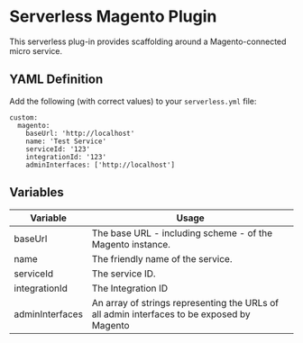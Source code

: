 # Serverless Magento Plugin

This serverless plug-in provides scaffolding around a Magento-connected micro service.

## YAML Definition
Add the following (with correct values) to your `serverless.yml` file:

```
custom:
  magento:
    baseUrl: 'http://localhost'
    name: 'Test Service'
    serviceId: '123'
    integrationId: '123'
    adminInterfaces: ['http://localhost']
```
 ## Variables

 | Variable              | Usage                                                       |
 | --------------------- | ----------------------------------------------------------- |
 | baseUrl               |  The base URL - including scheme - of the Magento instance.|
 | name     			 |  The friendly name of the service.|
 | serviceId             |  The service ID.|
 | integrationId         |  The Integration ID|
 | adminInterfaces       |  An array of strings representing the URLs of all admin interfaces to be exposed by Magento|
